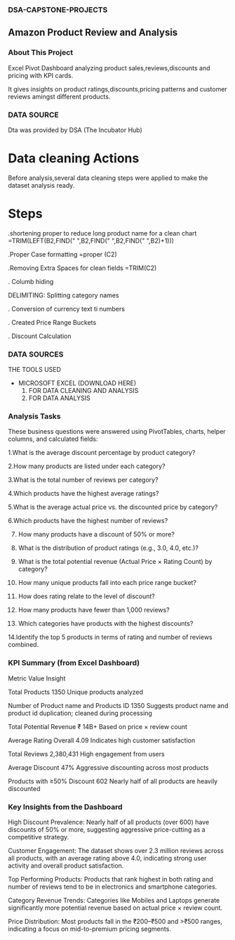 ### DSA-CAPSTONE-PROJECTS
## Amazon Product Review and Analysis
### About This Project
 Excel Pivot Dashboard analyzing product sales,reviews,discounts and pricing with KPI cards.

It gives insights on product ratings,discounts,pricing patterns and customer reviews amingst different products.

### DATA SOURCE 
Dta was provided by DSA (The Incubator Hub)
 
# Data cleaning  Actions
Before analysis,several data cleaning steps were applied to make the dataset analysis ready.

# Steps
.shortening proper to reduce long product name for a clean chart
=TRIM(LEFT(B2,FIND(" ",B2,FIND(" ",B2,FIND(" ",B2)+1)))

.Proper Case formatting 
=proper (C2)

.Removing Extra Spaces for clean fields
=TRIM(C2)

. Columb hiding 


DELIMITING: Splitting category names  

. Conversion of currency text ti numbers 

. Created Price Range Buckets

. Discount Calculation 

### DATA SOURCES

THE TOOLS USED 
- MICROSOFT EXCEL (DOWNLOAD HERE)
  1. FOR DATA CLEANING AND ANALYSIS
  2. FOR DATA ANALYSIS




### Analysis Tasks
These business questions were answered using PivotTables, charts, helper columns, and calculated fields:

1.What is the average discount percentage by product category?

2.How many products are listed under each category?

3.What is the total number of reviews per category?

4.Which products have the highest average ratings?

5.What is the average actual price vs. the discounted price by category?

6.Which products have the highest number of reviews?

7. How many products have a discount of 50% or more?
  
8. What is the distribution of product ratings (e.g., 3.0, 4.0, etc.)?

 9. What is the total potential revenue (Actual Price × Rating Count) by category?
  
10. How many unique products fall into each price range bucket?
 
11. How does rating relate to the level of discount?
  
12. How many products have fewer than 1,000 reviews?
   
13.  Which categories have products with the highest discounts?

14.Identify the top 5 products in terms of rating and number of reviews combined.

### KPI Summary (from Excel Dashboard)
Metric	Value	Insight

Total Products	1350	Unique products analyzed

Number of Product name and Products ID	1350	Suggests product name and product id duplication; cleaned during processing

Total Potential Revenue	₹ 14B+	Based on price × review count

Average Rating Overall	4.09	Indicates high customer satisfaction

Total Reviews	2,380,431	High engagement from users

Average Discount	47%	Aggressive discounting across most products

Products with ≥50% Discount	602	Nearly half of all products are heavily discounted

### Key Insights from the Dashboard


High Discount Prevalence: Nearly half of all products (over 600) have discounts of 50% or more, suggesting aggressive price-cutting as a competitive strategy.

Customer Engagement: The dataset shows over 2.3 million reviews across all products, with an average rating above 4.0, indicating strong user activity and overall product satisfaction.


Top Performing Products: Products that rank highest in both rating and number of reviews tend to be in electronics and smartphone categories.


Category Revenue Trends: Categories like Mobiles and Laptops generate significantly more potential revenue based on actual price × review count.

Price Distribution: Most products fall in the ₹200–₹500 and >₹500 ranges, indicating a focus on mid-to-premium pricing segments.

